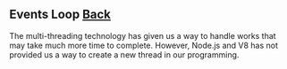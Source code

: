 ## Events Loop [Back](./../JavaScript.md)

The multi-threading technology has given us a way to handle works that may take much more time to complete. However, Node.js and V8 has not provided us a way to create a new thread in our programming.


